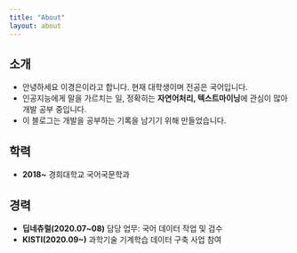 ```yaml
---
title: "About"
layout: about
---
```


## 소개

* 안녕하세요 이경은이라고 합니다. 현재 대학생이며 전공은 국어입니다.
* 인공지능에게 말을 가르치는 일, 정확히는 **자연어처리, 텍스트마이닝**에 관심이 많아 개발 공부 중입니다.
* 이 블로그는 개발을 공부하는 기록을 남기기 위해 만들었습니다.

## 학력

* **2018~** 경희대학교 국어국문학과

## 경력

* **딥네츄럴(2020.07~08)** 담당 업무: 국어 데이터 작업 및 검수
* **KISTI(2020.09~)** 과학기술 기계학습 데이터 구축 사업 참여
